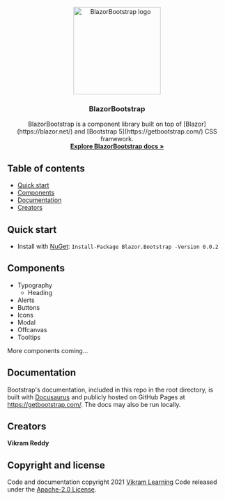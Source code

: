 ﻿<p align="center">
  <a href="https://getbootstrap.com/">
    <img src="https://getblazorbootstrap.com/img/logo.svg" alt="BlazorBootstrap logo" width="200" height="200">
  </a>
</p>

<h3 align="center">BlazorBootstrap</h3>

<p align="center">
  BlazorBootstrap is a component library built on top of [Blazor](https://blazor.net/) and [Bootstrap 5](https://getbootstrap.com/) CSS framework.
  <br>
  <a href="https://getblazorbootstrap.com/docs/intro"><strong>Explore BlazorBootstrap docs »</strong></a>
  <br>
</p>

## Table of contents

- [Quick start](#quick-start)
- [Components](#components)
- [Documentation](#documentation)
- [Creators](#creators)

## Quick start

- Install with [NuGet](https://www.nuget.org/): `Install-Package Blazor.Bootstrap -Version 0.0.2` 

## Components

- Typography
  - Heading
- Alerts
- Buttons
- Icons
- Modal
- Offcanvas
- Tooltips

More components coming...

## Documentation

Bootstrap's documentation, included in this repo in the root directory, is built with [Docusaurus](https://docusaurus.io/) and publicly hosted on GitHub Pages at <https://getbootstrap.com/>. The docs may also be run locally.

## Creators

**Vikram Reddy**

## Copyright and license

Code and documentation copyright 2021 [Vikram Learning](https://vikramlearning.com) Code released under the [Apache-2.0 License](https://github.com/vikramlearning/blazorbootstrap/blob/master/LICENSE.txt).